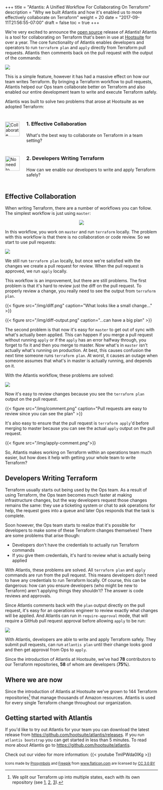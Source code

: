 +++
title = "Atlantis: A Unified Workflow For Collaborating On Terraform"
description = "Why we built Atlantis and how it's enabled us to more effectively collaborate on Terraform"
weight = 20
date = "2017-09-11T21:56:55-07:00"
draft = false
toc = true
+++

We're very excited to announce the [open source](https://github.com/hootsuite/atlantis) release of Atlantis! Atlantis is a tool for collaborating on Terraform that's been in use at [Hootsuite](https://hootsuite.com) for over a year. The core functionality of Atlantis enables developers and operators to run `terraform plan` and `apply` directly from Terraform pull requests. Atlantis then comments back on the pull request with the output of the commands:

<img src="/img/demo-large.gif">

This is a simple feature, however it has had a massive effect on how our team writes Terraform. By bringing a Terraform workflow to pull requests, Atlantis helped our Ops team collaborate better on Terraform and also enabled our entire development team to write and execute Terraform safely.

Atlantis was built to solve two problems that arose at Hootsuite as we adopted Terraform:

<div style="margin-bottom: 50px">
<div style="margin-bottom: 25px">
    <img alt="Collaborate" style="display:inline; position: relative; float: left; margin-top: 18px" height="48" src="/img/collaborate.png" width="48">
    <h3 style="margin-left: 70px; margin-bottom: -10px; line-height: 50px;">1. Effective Collaboration</h3>
    <p style="margin-left: 70px">What's the best way to collaborate on Terraform in a team setting?</p>
</div>
<div style="margin-bottom: 25px">
    <img alt="No need to distribute credentials" style="display:inline; position: relative; float: left; margin-top: 18px" height="48" src="/img/no-need-to-distribute-keys.png" width="48">
    <h3 style="margin-left: 70px; margin-bottom: -10px; line-height: 50px;">2. Developers Writing Terraform</h3>
    <p style="margin-left: 70px">How can we enable our developers to write and apply Terraform safely?</p>
</div>
</div>

## Effective Collaboration

When writing Terraform, there are a number of workflows you can follow. The simplest workflow is just using `master`:

<p style="text-align: center">
<img src="/img/master-flow.png" style="max-height: 150px">
</p>

In this workflow, you work on `master` and run `terraform` locally. The problem with this workflow is that there is no collaboration or code review. So we start to use pull requests:

<img src="/img/pull-request-flow.png">

We still run `terraform plan` locally, but once we're satisfied with the changes we create a pull request for review. When the pull request is approved, we run `apply` locally.

This workflow is an improvement, but there are still problems. The first problem is that it's hard to review just the diff on the pull request. To properly review a change, you really need to see the output from `terraform plan`.

{{< figure src="/img/diff.png" caption="What looks like a small change..." >}}

{{< figure src="/img/diff-output.png" caption="...can have a big plan" >}}

The second problem is that now it's easy for `master` to get out of sync with what's actually been applied. This can happen if you merge a pull request without running `apply` or if the `apply` has an error halfway through, you forget to fix it and then you merge to master. Now what's in `master` isn't actually what's running on production. At best, this causes confusion the next time someone runs `terraform plan`. At worst, it causes an outage when someone assumes that what's in master is actually running, and depends on it.

With the Atlantis workflow, these problems are solved:

<img src="/img/atlantis-flow.png">

Now it's easy to review changes because you see the `terraform plan` output on the pull request.

{{< figure src="/img/comment.png" caption="Pull requests are easy to review since you can see the plan" >}}

It's also easy to ensure that the pull request is `terraform apply`'d before merging to master because you can see the actual `apply` output on the pull request.

{{< figure src="/img/apply-comment.png">}}

So, Atlantis makes working on Terraform within an operations team much easier, but how does it help with getting your whole team to write Terraform?

## Developers Writing Terraform

Terraform usually starts out being used by the Ops team. As a result of using Terraform, the Ops team becomes much faster at making infrastructure changes, but the way developers request those changes remains the same: they use a ticketing system or chat to ask operations for help, the request goes into a queue and later Ops responds that the task is complete.

Soon however, the Ops team starts to realize that it's possible for developers to make some of these Terraform changes themselves! There are some problems that arise though:

* Developers don't have the credentials to actually run Terraform commands
* If you give them credentials, it's hard to review what is actually being applied

With Atlantis, these problems are solved. All `terraform plan` and `apply` commands are run from the pull request. This means developers don't need to have any credentials to run Terraform locally. Of course, this can be dangerous: how can you ensure developers (who might be new to Terraform) aren't applying things they shouldn't? The answer is code reviews and approvals.

Since Atlantis comments back with the `plan` output directly on the pull request, it's easy for an operations engineer to review exactly what changes will be applied. And Atlantis can run in `require-approval` mode, that will require a GitHub pull request approval before allowing `apply` to be run:

<img src="/img/approval-needed.png">

With Atlantis, developers are able to write and apply Terraform safely. They submit pull requests, can run `atlantis plan` until their change looks good and then get approval from Ops to `apply`.

Since the introduction of Atlantis at Hootsuite, we've had **78** contributors to our Terraform repositories, **58** of whom are developers (**75%**).

## Where we are now

Since the introduction of Atlantis at Hootsuite we've grown to 144 Terraform repositories[^1] that manage thousands of Amazon resources. Atlantis is used for every single Terraform change throughout our organization.

## Getting started with Atlantis
If you'd like to try out Atlantis for your team you can download the latest release from https://github.com/hootsuite/atlantis/releases. If you run `atlantis bootstrap` you can get started in less than 5 minutes.
To read more about Atlantis go to https://github.com/hootsuite/atlantis.

Check out our video for more information:
{{< youtube TmIPWda0IKg >}}

[^1]: We split our Terraform up into multiple states, each with its own repository (see [1](https://blog.gruntwork.io/how-to-manage-terraform-state-28f5697e68fa), [2](https://charity.wtf/2016/03/30/terraform-vpc-and-why-you-want-a-tfstate-file-per-env/), [3](https://www.nclouds.com/blog/terraform-multi-state-management/)).

<sup>Icons made by <a href="https://www.flaticon.com/authors/prosymbols" title="Prosymbols">Prosymbols</a> and <a href="http://www.freepik.com" title="Freepik">Freepik</a> from <a href="https://www.flaticon.com/" title="Flaticon">www.flaticon.com</a> are licensed by <a href="http://creativecommons.org/licenses/by/3.0/" title="Creative Commons BY 3.0" target="_blank">CC 3.0 BY</a></sup>

